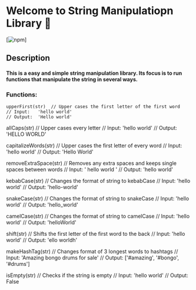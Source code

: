 # Welcome to String Manipulatiopn Library :wave:

[![npm](https://img.shields.io/npm/v/stringlibrarynpm?style=plastic)]

## Description
#### This is a easy and simple string manipulation library. Its focus is to run functions that manipulate the string in several ways.

### Functions: 
<!--code blocks-->
```
upperFirst(str)  // Upper cases the first letter of the first word
// Input:   'hello world'
// Output:  'Hello world'
```

allCaps(str)          // Upper cases every letter
// Input:   'hello world'
// Output:  'HELLO WORLD'

capitalizeWords(str)  // Upper cases the first letter of every word
// Input:   'hello world'
// Output:  'Hello World'

removeExtraSpace(str) // Removes any extra spaces and keeps single spaces between words
// Input:   '   hello    world   '
// Output:  'hello world'

kebabCase(str)        // Changes the format of string to kebabCase
// Input:   'hello world'
// Output:  'hello-world'

snakeCase(str)        // Changes the format of string to snakeCase
// Input:   'hello world'
// Output:  'hello_world'

camelCase(str)        // Changes the format of string to camelCase
// Input:   'hello world'
// Output:  'helloWorld'

shift(str)            // Shifts the first letter of the first word to the back
// Input:   'hello world'
// Output:  'ello worldh'

makeHashTag(str)      // Changes format of 3 longest words to hashtags
// Input:   'Amazing bongo drums for sale'
// Output:  ['#amazing', '#bongo', '#drums']

isEmpty(str)          // Checks if the string is empty
// Input:   'hello world'
// Output:  False
